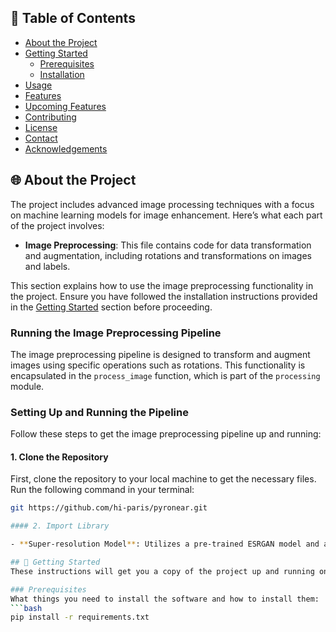 ## 📝 Table of Contents
- [About the Project](#about-the-project)
- [Getting Started](#getting-started)
  - [Prerequisites](#prerequisites)
  - [Installation](#installation)
- [Usage](#usage)
- [Features](#features)
- [Upcoming Features](#upcoming-features)
- [Contributing](#contributing)
- [License](#license)
- [Contact](#contact)
- [Acknowledgements](#acknowledgements)

## 🌐 About the Project
The project includes advanced image processing techniques with a focus on machine learning models for image enhancement. Here’s what each part of the project involves:

- **Image Preprocessing**: This file contains code for data transformation and augmentation, including rotations and transformations on images and labels.

This section explains how to use the image preprocessing functionality in the project. Ensure you have followed the installation instructions provided in the [Getting Started](#getting-started) section before proceeding.

### Running the Image Preprocessing Pipeline

The image preprocessing pipeline is designed to transform and augment images using specific operations such as rotations. This functionality is encapsulated in the `process_image` function, which is part of the `processing` module.

### Setting Up and Running the Pipeline

Follow these steps to get the image preprocessing pipeline up and running:

#### 1. Clone the Repository
First, clone the repository to your local machine to get the necessary files. Run the following command in your terminal:

```bash
git https://github.com/hi-paris/pyronear.git

#### 2. Import Library

- **Super-resolution Model**: Utilizes a pre-trained ESRGAN model and a from-scratch ESRGAN model for enhancing image resolution.

## 🚀 Getting Started
These instructions will get you a copy of the project up and running on your local machine for development and testing purposes.

### Prerequisites
What things you need to install the software and how to install them:
```bash
pip install -r requirements.txt
